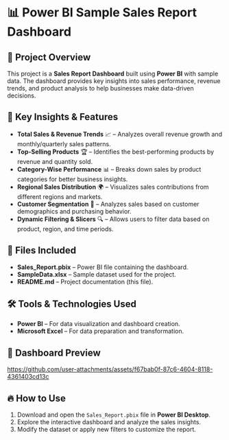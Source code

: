 # 📊 Power BI Sample Sales Report Dashboard

## 📝 Project Overview
This project is a **Sales Report Dashboard** built using **Power BI** with sample data. The dashboard provides key insights into sales performance, revenue trends, and product analysis to help businesses make data-driven decisions.

## 🚀 Key Insights & Features
- **Total Sales & Revenue Trends** 📈 – Analyzes overall revenue growth and monthly/quarterly sales patterns.
- **Top-Selling Products** 🏆 – Identifies the best-performing products by revenue and quantity sold.
- **Category-Wise Performance** 📊 – Breaks down sales by product categories for better business insights.
- **Regional Sales Distribution** 🌍 – Visualizes sales contributions from different regions and markets.
- **Customer Segmentation** 👥 – Analyzes sales based on customer demographics and purchasing behavior.
- **Dynamic Filtering & Slicers** 🔍 – Allows users to filter data based on product, region, and time periods.

## 📂 Files Included
- **Sales_Report.pbix** – Power BI file containing the dashboard.
- **SampleData.xlsx** – Sample dataset used for the project.
- **README.md** – Project documentation (this file).

## 🛠️ Tools & Technologies Used
- **Power BI** – For data visualization and dashboard creation.
- **Microsoft Excel** – For data preparation and transformation.

## 📸 Dashboard Preview
https://github.com/user-attachments/assets/f67bab0f-87c6-4604-8118-4361403cd13c

## 🔥 How to Use
1. Download and open the `Sales_Report.pbix` file in **Power BI Desktop**.
2. Explore the interactive dashboard and analyze the sales insights.
3. Modify the dataset or apply new filters to customize the report.

